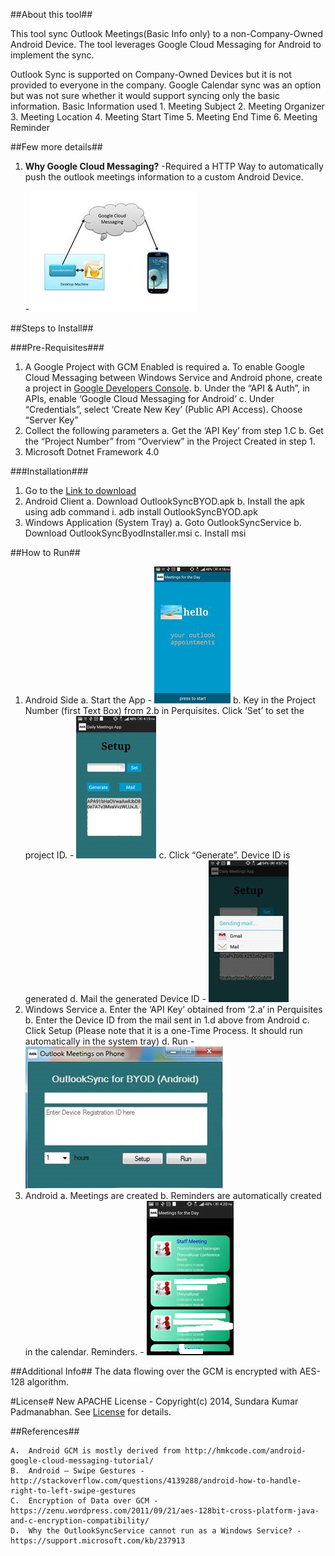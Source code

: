 ##About this tool##

This tool sync Outlook Meetings(Basic Info only) to a non-Company-Owned Android Device. The tool leverages Google Cloud Messaging for Android to implement the 
sync. 

Outlook Sync is supported on Company-Owned Devices but it is not provided to everyone in the company. Google Calendar sync was an option but was not sure 
whether it would support syncing only the basic information. Basic Information used
	1. Meeting Subject
	2. Meeting Organizer
	3. Meeting Location
	4. Meeting Start Time
	5. Meeting End Time
	6. Meeting Reminder

##Few more details##

  1. **Why Google Cloud Messaging?**
     -Required a HTTP Way to automatically push the outlook meetings information to a custom Android Device. 
  
  
	 -![alt text](https://github.com/clicksuku/SundarkpCode/blob/master/Images/OutlookSyncServiceForBYOD_Design.png "Solution Design")	 
     
##Steps to Install##

###Pre-Requisites###
  
1. A Google Project with GCM Enabled is required
	a.	To enable Google Cloud Messaging between Windows Service and Android phone, create a project in [Google Developers Console](https://console.developers.google.com/project). 
	b.	Under the “API & Auth”, in APIs, enable ‘Google Cloud Messaging for Android’
	c.	Under “Credentials”, select ‘Create New Key’ (Public API Access). Choose “Server Key”
2.	Collect the following parameters
	a.	Get the ‘API Key’ from step 1.C 
	b.	Get the “Project Number” from “Overview” in the Project Created in step 1.
3. Microsoft Dotnet Framework 4.0


###Installation###
  
1.	Go to the [Link to download](https://drive.google.com/folderview?id=0BxO_wd5xBtRWfjJxNVlzTURtWlRtcXdSdTZXQkoyZjZ1MmRISk5GS3h4QVdQX2FoeVdLekk&usp=sharing_eid&invite=CO_E0ik)
2.	Android Client
	a.	Download OutlookSyncBYOD.apk
	b.	Install the apk using adb command
		i. adb install OutlookSyncBYOD.apk
3.	Windows Application (System Tray)
	a.	Goto OutlookSyncService
	b.	Download OutlookSyncByodInstaller.msi
	c.	Install msi

     
##How to Run##
1.	Android Side
	a.	Start the App
		- ![alt text](https://github.com/clicksuku/SundarkpCode/blob/master/Images/OutlookBYODLandingPage.png "Landing Page")
	b.	Key in the Project Number (first Text Box) from 2.b in Perquisites. Click ‘Set’ to set the project ID.
		- ![alt text](https://github.com/clicksuku/SundarkpCode/blob/master/Images/OutlookBYODSetupScreen.png "Device ID Generated")
	c.	Click “Generate”. Device ID is generated
	d.	Mail the generated Device ID
		- ![alt text](https://github.com/clicksuku/SundarkpCode/blob/master/Images/OutlookBYODDeviceID.png "Mail the Device ID")
2.	Windows Service
	a.	Enter the ‘API Key’ obtained from ‘2.a’ in Perquisites
	b.	Enter the Device ID from the mail sent in 1.d above from Android
	c.	Click Setup (Please note that it is a one-Time Process. It should run automatically in the system tray)
	d.	Run	
		- ![alt text](https://github.com/clicksuku/SundarkpCode/blob/master/Images/OutlookBYODWinApp.png "Windows Application")
3.	Android
	a.	Meetings are created
	b.	Reminders are automatically created in the calendar. Reminders.
		- ![alt text](https://github.com/clicksuku/SundarkpCode/blob/master/Images/OutlookBYODMeeting.png "Meetings listed on your device")

##Additional Info##
The data flowing over the GCM is encrypted with AES-128 algorithm. 

#License#
New APACHE License - Copyright(c) 2014, Sundara Kumar Padmanabhan. 
See [License](http://www.apache.org/licenses/LICENSE-2.0.html) for details.
    
##References##

    A.	Android GCM is mostly derived from http://hmkcode.com/android-google-cloud-messaging-tutorial/
	B.	Android – Swipe Gestures - http://stackoverflow.com/questions/4139288/android-how-to-handle-right-to-left-swipe-gestures
	C.	Encryption of Data over GCM - https://zenu.wordpress.com/2011/09/21/aes-128bit-cross-platform-java-and-c-encryption-compatibility/
	D.	Why the OutlookSyncService cannot run as a Windows Service? - https://support.microsoft.com/kb/237913 	

     
     

